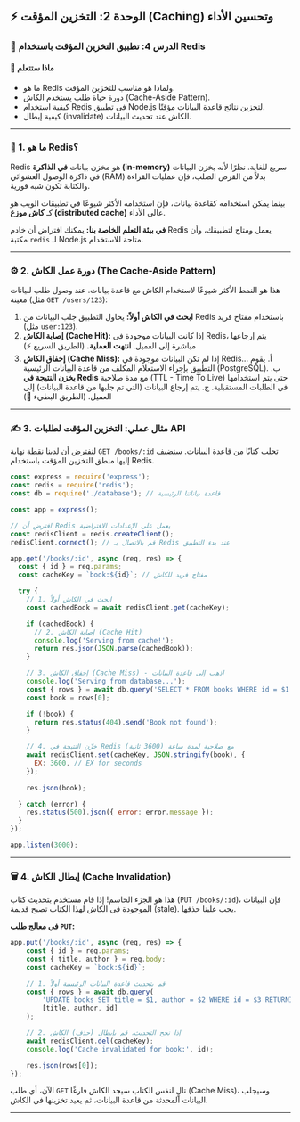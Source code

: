 ## ⚡ الوحدة 2: التخزين المؤقت (Caching) وتحسين الأداء

### 📘 الدرس 4: تطبيق التخزين المؤقت باستخدام Redis

#### 🧠 **ماذا ستتعلم**

  * ما هو Redis ولماذا هو مناسب للتخزين المؤقت.
  * دورة حياة طلب يستخدم الكاش (Cache-Aside Pattern).
  * كيفية استخدام Redis في تطبيق Node.js لتخزين نتائج قاعدة البيانات مؤقتًا.
  * كيفية إبطال (invalidate) الكاش عند تحديث البيانات.

-----

### 🤔 1. ما هو Redis؟

Redis هو مخزن بيانات **في الذاكرة (in-memory)** سريع للغاية. نظرًا لأنه يخزن البيانات في ذاكرة الوصول العشوائي (RAM) بدلاً من القرص الصلب، فإن عمليات القراءة والكتابة تكون شبه فورية.

بينما يمكن استخدامه كقاعدة بيانات، فإن استخدامه الأكثر شيوعًا في تطبيقات الويب هو كـ **كاش موزع (distributed cache)** عالي الأداء.

**في بيئة التعلم الخاصة بنا:** يمكنك افتراض أن خادم Redis يعمل ومتاح لتطبيقك، وأن مكتبة `redis` لـ Node.js متاحة للاستخدام.

-----

### ⚙️ 2. دورة عمل الكاش (The Cache-Aside Pattern)

هذا هو النمط الأكثر شيوعًا لاستخدام الكاش مع قاعدة بيانات. عند وصول طلب لبيانات معينة (مثل `GET /users/123`):

1.  **ابحث في الكاش أولاً:** يحاول التطبيق جلب البيانات من Redis باستخدام مفتاح فريد (مثل `user:123`).
2.  **إصابة الكاش (Cache Hit):** إذا كانت البيانات موجودة في Redis، يتم إرجاعها مباشرة إلى العميل. **انتهت العملية.** (الطريق السريع ⚡)
3.  **إخفاق الكاش (Cache Miss):** إذا لم تكن البيانات موجودة في Redis...
    أ. يقوم التطبيق بإجراء الاستعلام المكلف من قاعدة البيانات الرئيسية (PostgreSQL).
    ب. **يخزن النتيجة في Redis** مع مدة صلاحية (TTL - Time To Live) حتى يتم استخدامها في الطلبات المستقبلية.
    ج. يتم إرجاع البيانات (التي تم جلبها من قاعدة البيانات) إلى العميل. (الطريق البطيء 🐢)

-----

### ✍️ 3. مثال عملي: التخزين المؤقت لطلبات API

لنفترض أن لدينا نقطة نهاية `GET /books/:id` تجلب كتابًا من قاعدة البيانات. سنضيف إليها منطق التخزين المؤقت باستخدام Redis.

```javascript
const express = require('express');
const redis = require('redis');
const db = require('./database'); // قاعدة بياناتنا الرئيسية

const app = express();

// افترض أن Redis يعمل على الإعدادات الافتراضية
const redisClient = redis.createClient();
redisClient.connect(); // قم بالاتصال بـ Redis عند بدء التطبيق

app.get('/books/:id', async (req, res) => {
  const { id } = req.params;
  const cacheKey = `book:${id}`; // مفتاح فريد للكاش

  try {
    // 1. ابحث في الكاش أولاً
    const cachedBook = await redisClient.get(cacheKey);

    if (cachedBook) {
      // 2. إصابة الكاش (Cache Hit)
      console.log('Serving from cache!');
      return res.json(JSON.parse(cachedBook));
    }

    // 3. إخفاق الكاش (Cache Miss) - اذهب إلى قاعدة البيانات
    console.log('Serving from database...');
    const { rows } = await db.query('SELECT * FROM books WHERE id = $1', [id]);
    const book = rows[0];

    if (!book) {
      return res.status(404).send('Book not found');
    }

    // 4. خزّن النتيجة في Redis مع صلاحية لمدة ساعة (3600 ثانية)
    await redisClient.set(cacheKey, JSON.stringify(book), {
      EX: 3600, // EX for seconds
    });
    
    res.json(book);

  } catch (error) {
    res.status(500).json({ error: error.message });
  }
});

app.listen(3000);
```

-----

### 🗑️ 4. إبطال الكاش (Cache Invalidation)

هذا هو الجزء الحاسم\! إذا قام مستخدم بتحديث كتاب (`PUT /books/:id`)، فإن البيانات الموجودة في الكاش لهذا الكتاب تصبح قديمة (stale). يجب علينا حذفها.

**في معالج طلب `PUT`:**

```javascript
app.put('/books/:id', async (req, res) => {
    const { id } = req.params;
    const { title, author } = req.body;
    const cacheKey = `book:${id}`;

    // 1. قم بتحديث قاعدة البيانات الرئيسية أولاً
    const { rows } = await db.query(
        'UPDATE books SET title = $1, author = $2 WHERE id = $3 RETURNING *',
        [title, author, id]
    );

    // 2. إذا نجح التحديث، قم بإبطال (حذف) الكاش
    await redisClient.del(cacheKey);
    console.log('Cache invalidated for book:', id);

    res.json(rows[0]);
});
```

الآن، أي طلب `GET` تالٍ لنفس الكتاب سيجد الكاش فارغًا (Cache Miss)، وسيجلب البيانات المحدثة من قاعدة البيانات، ثم يعيد تخزينها في الكاش.

-----